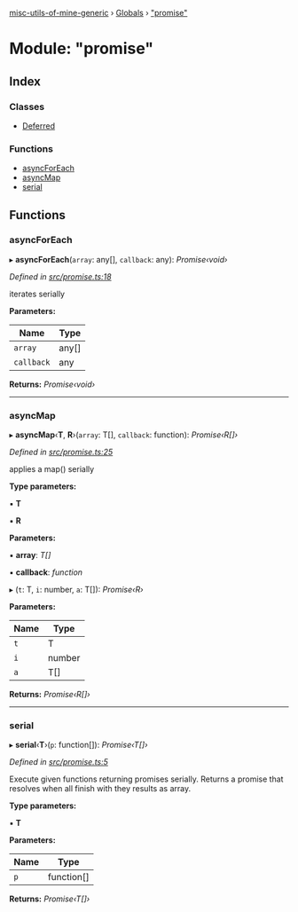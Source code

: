 [misc-utils-of-mine-generic](../README.md) › [Globals](../globals.md) › ["promise"](_promise_.md)

# Module: "promise"

## Index

### Classes

* [Deferred](../classes/_promise_.deferred.md)

### Functions

* [asyncForEach](_promise_.md#asyncforeach)
* [asyncMap](_promise_.md#asyncmap)
* [serial](_promise_.md#serial)

## Functions

###  asyncForEach

▸ **asyncForEach**(`array`: any[], `callback`: any): *Promise‹void›*

*Defined in [src/promise.ts:18](https://github.com/cancerberoSgx/misc-utils-of-mine/blob/8ac077d/misc-utils-of-mine-generic/src/promise.ts#L18)*

iterates serially

**Parameters:**

Name | Type |
------ | ------ |
`array` | any[] |
`callback` | any |

**Returns:** *Promise‹void›*

___

###  asyncMap

▸ **asyncMap**‹**T**, **R**›(`array`: T[], `callback`: function): *Promise‹R[]›*

*Defined in [src/promise.ts:25](https://github.com/cancerberoSgx/misc-utils-of-mine/blob/8ac077d/misc-utils-of-mine-generic/src/promise.ts#L25)*

applies a map() serially

**Type parameters:**

▪ **T**

▪ **R**

**Parameters:**

▪ **array**: *T[]*

▪ **callback**: *function*

▸ (`t`: T, `i`: number, `a`: T[]): *Promise‹R›*

**Parameters:**

Name | Type |
------ | ------ |
`t` | T |
`i` | number |
`a` | T[] |

**Returns:** *Promise‹R[]›*

___

###  serial

▸ **serial**‹**T**›(`p`: function[]): *Promise‹T[]›*

*Defined in [src/promise.ts:5](https://github.com/cancerberoSgx/misc-utils-of-mine/blob/8ac077d/misc-utils-of-mine-generic/src/promise.ts#L5)*

Execute given functions returning promises serially. Returns a promise that resolves when all finish with they results as array.

**Type parameters:**

▪ **T**

**Parameters:**

Name | Type |
------ | ------ |
`p` | function[] |

**Returns:** *Promise‹T[]›*
